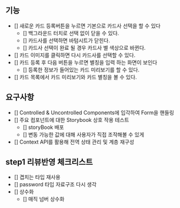 ## 기능

- [] 새로운 카드 등록버튼을 누르면 기본으로 카드사 선택을 할 수 있다
  - [] 백그라운드 터치로 선택 없이 닫을 수 있다.
  - [] 카드사를 선택하면 바텀시트가 닫힌다.
  - [] 카드사 선택이 완료 될 경우 카드사 별 색상으로 바뀐다.
- [] 카드 이미지를 클릭하면 다시 카드사를 선택할 수 있다.
- [] 카드 등록 후 다음 버튼을 누르면 별칭을 입력 하는 화면이 보인다
  - [] 등록한 정보가 들어있는 카드 미리보기를 할 수 있다.
- [] 카드 목록에서 카드 미리보기와 카드 별칭을 볼 수 있다.

## 요구사항

- [] Controlled & Uncontrolled Components에 입각하여 Form을 핸들링
- [] 주요 컴포넌트에 대한 Storybook 상호 작용 테스트
  - [] storyBook 배포
  - [] 변동 가능한 값에 대해 사용자가 직접 조작해볼 수 있게
- [] Context API를 활용해 전역 상태 관리 및 계층 재구성

## step1 리뷰반영 체크리스트

- [] 겹치는 타입 재사용
- [] password 타입 자료구조 다시 생각
- [] 상수화
  - [] 매직 넘버 상수화
